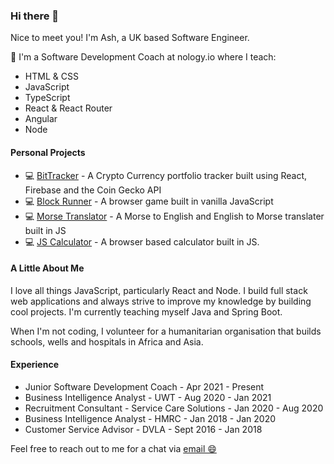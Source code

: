 ### Hi there 👋

Nice to meet you! I'm Ash, a UK based Software Engineer.

📘 I'm a Software Development Coach at nology.io where I teach:
<ul>
  <li>HTML & CSS</li>
  <li>JavaScript</li>
  <li>TypeScript</li>
  <li>React & React Router</li>
  <li>Angular</li>
  <li>Node</li>
 </ul> 

<h4>Personal Projects</h4>

<ul>
  <li> 💻 <a target=_blank href=https://github.com/ashryan/BitTracker>BitTracker</a> - A Crypto Currency portfolio tracker built using React, Firebase and the Coin Gecko API</li>
  <li>💻 <a target=_blank href=https://github.com/ashryan/block-runner>Block Runner</a> - A browser game built in vanilla JavaScript</li>
  <li> 💻 <a target=_blank href=https://github.com/ashryan/morse-translator>Morse Translator</a> - A Morse to English and English to Morse translater built in JS</li>
  <li> 💻 <a target=_blank href=https://github.com/ashryan/calculator>JS Calculator</a> - A browser based calculator built in JS. </li>
  </ul>
  
 <h4>A Little About Me</h4>
 <p> I love all things JavaScript, particularly React and Node. I build full stack web applications and always strive to improve my knowledge by building cool projects. I'm currently teaching myself Java and Spring Boot.</p>
 <p>When I'm not coding, I volunteer for a humanitarian organisation that builds schools, wells and hospitals in Africa and Asia.
 </p>
 
 <h4>Experience</h4>
 <ul>
  <li>Junior Software Development Coach - Apr 2021 - Present</li>
  <li>Business Intelligence Analyst - UWT - Aug 2020 - Jan 2021</li>
  <li>Recruitment Consultant - Service Care Solutions - Jan 2020 - Aug 2020</li>
  <li>Business Intelligence Analyst - HMRC - Jan 2018 - Jan 2020</li>
  <li>Customer Service Advisor - DVLA - Sept 2016 - Jan 2018</li>
  </ul>
  
  Feel free to reach out to me for a chat via <a target=_blank href="mailto: ashleeryan@outlook.com">email 😄
 
<!--
**ashryan/ashryan** is a ✨ _special_ ✨ repository because its `README.md` (this file) appears on your GitHub profile.

Here are some ideas to get you started:

- 🔭 I’m currently working on ...
- 🌱 I’m currently learning ...
- 👯 I’m looking to collaborate on ...
- 🤔 I’m looking for help with ...
- 💬 Ask me about ...
- 📫 How to reach me: ...
- 😄 Pronouns: ...
- ⚡ Fun fact: ...
-->
